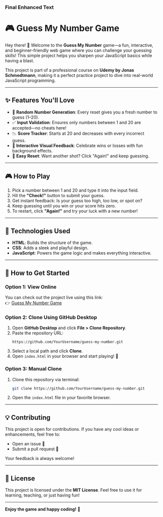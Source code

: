 ### Final Enhanced Text  

# 🎮 **Guess My Number Game**  

Hey there! 👋 Welcome to the **Guess My Number** game—a fun, interactive, and beginner-friendly web game where you can challenge your guessing skills! This simple project helps you sharpen your JavaScript basics while having a blast.  

This project is part of a professional course on **Udemy by Jonas Schmedtmann**, making it a perfect practice project to dive into real-world JavaScript programming.  

---

## ✨ **Features You'll Love**  

- 🎲 **Random Number Generation**: Every reset gives you a fresh number to guess (1–20).  
- ✅ **Input Validation**: Ensures only numbers between 1 and 20 are accepted—no cheats here!  
- 📉 **Score Tracker**: Starts at 20 and decreases with every incorrect guess.  
- 🎨 **Interactive Visual Feedback**: Celebrate wins or losses with fun background effects.  
- 🔄 **Easy Reset**: Want another shot? Click "Again!" and keep guessing.  

---

## 🎮 **How to Play**  

1. Pick a number between 1 and 20 and type it into the input field.  
2. Hit the **"Check!"** button to submit your guess.  
3. Get instant feedback: Is your guess too high, too low, or spot on?  
4. Keep guessing until you win or your score hits zero.  
5. To restart, click **"Again!"** and try your luck with a new number!  

---

## 🔧 **Technologies Used**  

- **HTML**: Builds the structure of the game.  
- **CSS**: Adds a sleek and playful design.  
- **JavaScript**: Powers the game logic and makes everything interactive.  

---

## 🚀 **How to Get Started**  

### Option 1: View Online  
You can check out the project live using this link:  
👉 [Guess My Number Game](https://ali-jazbi.github.io/Guess-The-Number/)  

### Option 2: Clone Using GitHub Desktop  
1. Open **GitHub Desktop** and click **File > Clone Repository**.  
2. Paste the repository URL:  
   ```
   https://github.com/YourUsername/guess-my-number.git  
   ```  
3. Select a local path and click **Clone**.  
4. Open `index.html` in your browser and start playing! 🎉  

### Option 3: Manual Clone  
1. Clone this repository via terminal:  
   ```bash  
   git clone https://github.com/YourUsername/guess-my-number.git  
   ```  
2. Open the `index.html` file in your favorite browser.  

---

## 💡 **Contributing**  

This project is open for contributions. If you have any cool ideas or enhancements, feel free to:  
- Open an issue 📝  
- Submit a pull request 🚀  

Your feedback is always welcome!  

---

## 📝 **License**  

This project is licensed under the **MIT License**. Feel free to use it for learning, teaching, or just having fun!  

---

**Enjoy the game and happy coding!** 🎯  
